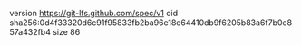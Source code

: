 version https://git-lfs.github.com/spec/v1
oid sha256:0d4f33320d6c91f95833fb2ba96e18e64410db9f6205b83a6f7b0e857a432fb4
size 86
